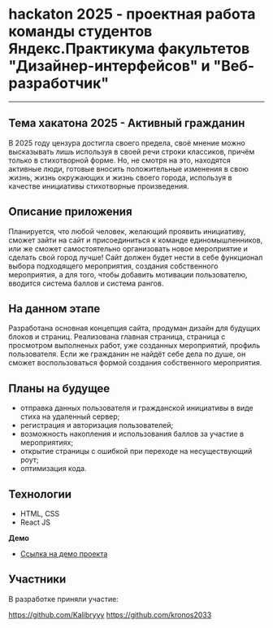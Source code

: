 # hackaton 2025 - проектная работа команды студентов Яндекс.Практикума факультетов "Дизайнер-интерфейсов" и "Веб-разработчик" 
------
## Тема хакатона 2025 - Активный гражданин

В 2025 году цензура достигла своего предела, своё мнение можно высказывать лишь используя в своей речи строки классиков, причём только в стихотворной форме. Но, не смотря на это, находятся активные люди, готовые вносить положительные изменения в свою жизнь, жизнь окружающих и жизнь своего города, используя в качестве инициативы стихотворные произведения. 

## Описание приложения

Планируется, что любой человек, желающий проявить инициативу, сможет зайти на сайт и присоединиться к команде единомышленников, или же сможет самостоятельно организовать новое мероприятие и сделать свой город лучше! Сайт должен будет нести в себе функционал выбора подходящего мероприятия, создания собственного мероприятия, а для того, чтобы добавить мотивации пользователю, вводится система баллов и система рангов.

## На данном этапе 

Разработана основная концепция сайта, продуман дизайн для будущих блоков и страниц. Реализована главная страница, страница с просмотром выполненых работ, уже созданных мероприятий, профиль пользователя. Если же гражданин не найдёт себе дела по душе, он сможет воспользоваться формой создания собственного мероприятия.

## Планы на будущее
* отправка данных пользователя и гражданской инициативы в виде стиха на удаленный сервер; 
* регистрация и авторизация пользователей; 
* возможность накопления и использования баллов за участие в мероприятиях;
* открытие страницы с ошибкой при переходе на несуществующий роут;
* оптимизация кода.

## Технологии
* HTML, CSS 
* React JS

**Демо**

* [Ссылка на демо проекта](https://kronos2033.github.io/hackathon_2025_07/)

## Участники

В разработке приняли участие:

https://github.com/Kalibryyy
https://github.com/kronos2033
